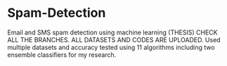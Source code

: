 # Spam-Detection
Email and SMS spam detection using machine learning (THESIS)
CHECK ALL THE BRANCHES. ALL DATASETS AND CODES ARE UPLOADED.
Used multiple datasets and accuracy tested using 11 algorithms 
including two ensemble classifiers for my research.
